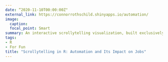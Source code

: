 ```yaml
---
date: “2020-11-10T00:00:00Z"
external_link: https://connorrothschild.shinyapps.io/automation/
image:
  caption: 
  focal_point: Smart
summary: An interactive scrollytelling visualization, built exclusively in R Shiny.
tags:
- R
- For Fun
title: "Scrollytelling in R: Automation and Its Impact on Jobs"
---
```

